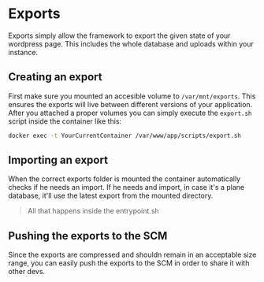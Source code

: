 # Exports
Exports simply allow the framework to export the given state of your wordpress page.
This includes the whole database and uploads within your instance.

## Creating an export
First make sure you mounted an accesible volume to `/var/mnt/exports`.
This ensures the exports will live between different versions of your application.
After you attached a proper volumes you can simply execute the `export.sh` script
inside the container like this:

```sh
docker exec -t YourCurrentContainer /var/www/app/scripts/export.sh
```

## Importing an export
When the correct exports folder is mounted the container automatically checks if
he needs an import. If he needs and import, in case it's a plane database, it'll
use the latest export from the mounted directory.
> All that happens inside the entrypoint.sh

## Pushing the exports to the SCM
Since the exports are compressed and shouldn remain in an acceptable size range,
you can easily push the exports to the SCM in order to share it with other devs.